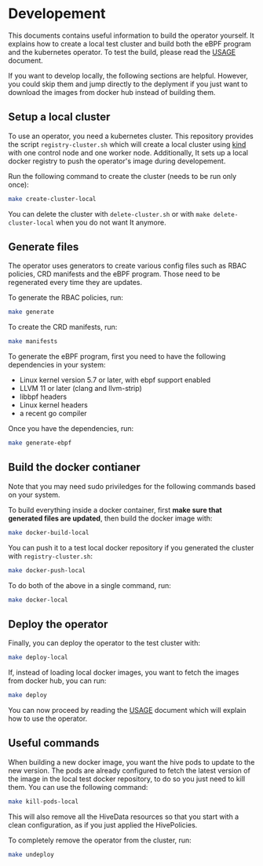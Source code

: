 # Developement

This documents contains useful information to build the operator
yourself. It explains how to create a local test cluster and build
both the eBPF program and the kubernetes operator. To test the build,
please read the [USAGE](./USAGE.md) document.

If you want to develop locally, the following sections are
helpful. However, you could skip them and jump directly to the
deplyment if you just want to download the images from docker hub
instead of building them.

## Setup a local cluster

To use an operator, you need a kubernetes cluster. This repository
provides the script `registry-cluster.sh` which will create a local
cluster using [kind](https://github.com/kubernetes-sigs/kind) with one
control node and one worker node. Additionally, It sets up a local
docker registry to push the operator's image during developement.

Run the following command to create the cluster (needs to be run only
once):

```bash
make create-cluster-local
```

You can delete the cluster with `delete-cluster.sh` or with
`make delete-cluster-local` when you do not want It anymore.

## Generate files

The operator uses generators to create various config files such as
RBAC policies, CRD manifests and the eBPF program. Those need to be
regenerated every time they are updates.

To generate the RBAC policies, run:

```bash
make generate
```

To create the CRD manifests, run:

```bash
make manifests
```

To generate the eBPF program, first you need to have the following
dependencies in your system:

- Linux kernel version 5.7 or later, with ebpf support enabled
- LLVM 11 or later (clang and llvm-strip)
- libbpf headers
- Linux kernel headers
- a recent go compiler

Once you have the dependencies, run:

```bash
make generate-ebpf
```

## Build the docker contianer

Note that you may need sudo priviledges for the following commands
based on your system.

To build everything inside a docker container, first **make sure that
generated files are updated**, then build the docker image with:

```bash
make docker-build-local
```

You can push it to a test local docker repository if you generated
the cluster with `registry-cluster.sh`:

```bash
make docker-push-local
```

To do both of the above in a single command, run:

```bash
make docker-local
```

## Deploy the operator

Finally, you can deploy the operator to the test cluster with:

```bash
make deploy-local
```

If, instead of loading local docker images, you want to fetch the
images from docker hub, you can run:

```bash
make deploy
```

You can now proceed by reading the [USAGE](./USAGE.md) document which
will explain how to use the operator.

## Useful commands

When building a new docker image, you want the hive pods to update to
the new version. The pods are already configured to fetch the latest
version of the image in the local test docker repository, to do so you
just need to kill them. You can use the following command:

```bash
make kill-pods-local
```

This will also remove all the HiveData resources so that you start
with a clean configuration, as if you just applied the HivePolicies.

To completely remove the operator from the cluster, run:

```bash
make undeploy
```
